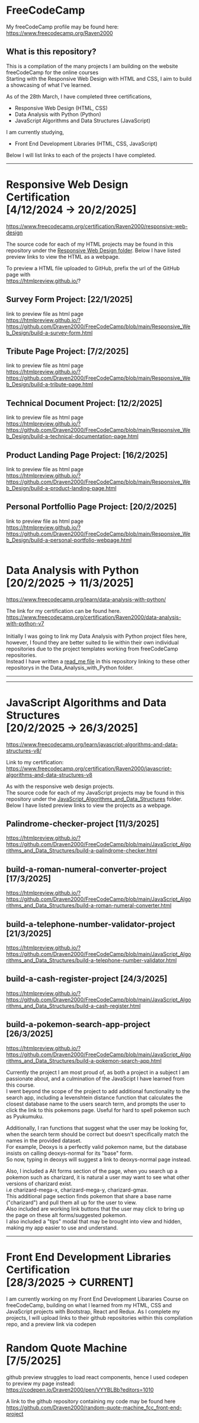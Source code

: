 # FreeCodeCamp

My freeCodeCamp profile may be found here:
https://www.freecodecamp.org/Raven2000 

What is this repository?
---
This is a compilation of the many projects I am building on the website freeCodeCamp for the online courses<br>
Starting with the Responsive Web Design with HTML and CSS, I aim to build a showcasing of what I've learned.<br>

As of the 28th March, I have completed three certifications, 
* Responsive Web Design (HTML, CSS)
* Data Analysis with Python (Python)
* JavaScript Algorithms and Data Structures (JavaScript)

I am currently studying,
* Front End Development Libraries (HTML, CSS, JavaScript)


Below I will list links to each of the projects I have completed.

---
Responsive Web Design Certification<br>
[4/12/2024 -> 20/2/2025]
===
https://www.freecodecamp.org/certification/Raven2000/responsive-web-design

The source code for each of my HTML projects may be found in this repository under the [Responsive Web Design folder](https://github.com/Draven2000/FreeCodeCamp/tree/main/Responsive_Web_Design).
Below I have listed preview links to view the HTML as a webpage.

To preview a HTML file uploaded to GitHub, prefix the url of the GitHub page with<br>
https://htmlpreview.github.io/? 

Survey Form Project: 
[22/1/2025]
---

link to preview file as html page <br>
https://htmlpreview.github.io/?https://github.com/Draven2000/FreeCodeCamp/blob/main/Responsive_Web_Design/build-a-survey-form.html


Tribute Page Project:
[7/2/2025]
---
link to preview file as html page <br>
https://htmlpreview.github.io/?https://github.com/Draven2000/FreeCodeCamp/blob/main/Responsive_Web_Design/build-a-tribute-page.html


Technical Document Project:
[12/2/2025]
---
link to preview file as html page <br>
https://htmlpreview.github.io/?https://github.com/Draven2000/FreeCodeCamp/blob/main/Responsive_Web_Design/build-a-technical-documentation-page.html


Product Landing Page Project:
[16/2/2025]
---
link to preview file as html page <br>
https://htmlpreview.github.io/?https://github.com/Draven2000/FreeCodeCamp/blob/main/Responsive_Web_Design/build-a-product-landing-page.html

Personal Portfollio Page Project:
[20/2/2025]
---
link to preview file as html page <br>
https://htmlpreview.github.io/?https://github.com/Draven2000/FreeCodeCamp/blob/main/Responsive_Web_Design/build-a-personal-portfolio-webpage.html
<br>
<br>


Data Analysis with Python<br> 
[20/2/2025 -> 11/3/2025]
===
https://www.freecodecamp.org/learn/data-analysis-with-python/

The link for my certification can be found here.<br>
https://www.freecodecamp.org/certification/Raven2000/data-analysis-with-python-v7
<br>
<br>
Initially I was going to link my Data Analysis with Python project files here,
however, I found they are better suited to lie within their own individual repositories due to the project templates working from freeCodeCamp repositories.<br>
Instead I have written a [read_me file](https://github.com/Draven2000/FreeCodeCamp/blob/main/Data_Analysis_with_Python/Link_To_Repos.md) in this repository linking to these other repositorys in the Data_Analysis_with_Python folder.

---

---
JavaScript Algorithms and Data Structures<br> 
[20/2/2025 -> 26/3/2025]
===
https://www.freecodecamp.org/learn/javascript-algorithms-and-data-structures-v8/

Link to my certification:<br>
https://www.freecodecamp.org/certification/Raven2000/javascript-algorithms-and-data-structures-v8


As with the responsive web design projects.<br>
The source code for each of my JavaScript projects may be found in this repository under the [JavaScript_Algorithms_and_Data_Structures](https://github.com/Draven2000/FreeCodeCamp/tree/main/JavaScript_Algorithms_and_Data_Structures) folder.
Below I have listed preview links to view the projects as a webpage.

Palindrome-checker-project
[11/3/2025]
---
https://htmlpreview.github.io/?https://github.com/Draven2000/FreeCodeCamp/blob/main/JavaScript_Algorithms_and_Data_Structures/build-a-palindrome-checker.html


build-a-roman-numeral-converter-project
[17/3/2025]
---
https://htmlpreview.github.io/?https://github.com/Draven2000/FreeCodeCamp/blob/main/JavaScript_Algorithms_and_Data_Structures/build-a-roman-numeral-converter.html

build-a-telephone-number-validator-project
[21/3/2025]
---
https://htmlpreview.github.io/?https://github.com/Draven2000/FreeCodeCamp/blob/main/JavaScript_Algorithms_and_Data_Structures/build-a-telephone-number-validator.html

build-a-cash-register-project
[24/3/2025]
---
https://htmlpreview.github.io/?https://github.com/Draven2000/FreeCodeCamp/blob/main/JavaScript_Algorithms_and_Data_Structures/build-a-cash-register.html

build-a-pokemon-search-app-project
[26/3/2025]
---
https://htmlpreview.github.io/?https://github.com/Draven2000/FreeCodeCamp/blob/main/JavaScript_Algorithms_and_Data_Structures/build-a-pokemon-search-app.html

Currently the project I am most proud of, as both a project in a subject I am passionate about, and a culmination of the JavaScipt I have learned from this course.<br>
I went beyond the scope of the project to add additional functionality to the search app, including a levenshtein distance function that calculates the closest database name to the users search term, and prompts the user to click the link to this pokemons page. Useful for hard to spell pokemon such as Pyukumuku.<br>

Additionally, I ran functions that suggest what the user may be looking for, when the search term should be correct but doesn't specifically match the names in the provided dataset.<br>
For example, Deoxys is a perfectly valid pokemon name, but the database insists on calling deoxys-normal for its "base" form.<br>
So now, typing in deoxys will suggest a link to deoxys-normal page instead.<br>

Also, I included a Alt forms section of the page, when you search up a pokemon such as charizard, it is natural a user may want to see what other versions of charizard exist.<br>
i.e charizard-mega-x, charizard-mega-y, charizard-gmax.<br>
This additional page section finds pokemon that share a base name ("charizard") and pull them all up for the user to view.<br>
Also included are working link buttons that the user may click to bring up the page on these alt forms/suggested pokemon.<br>
I also included a "tips" modal that may be brought into view and hidden, making my app easier to use and understand.

---

Front End Development Libraries Certification<br>
[28/3/2025 -> CURRENT]
===
I am currently working on my Front End Development Libararies Course on freeCodeCamp, building on what I learned from my HTML, CSS and JavaScript projects with Bootstrap, React and Redux.
As I complete my projects, I will upload links to their github repositories within this compilation repo, and a preview link via codepen

Random Quote Machine<br>
[7/5/2025]
===
github preview struggles to load react components, hence I used codepen to preview my page instead:
https://codepen.io/Draven2000/pen/VYYBLBb?editors=1010

A link to the github repository containing my code may be found here
https://github.com/Draven2000/random-quote-machine_fcc_front-end-project

